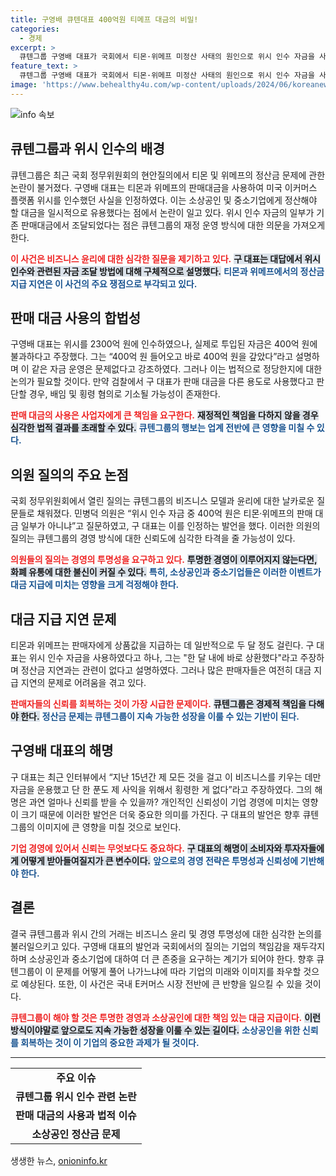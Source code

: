 ```yaml
---
title: 구영배 큐텐대표 400억원 티메프 대금의 비밀!
categories:
  - 경제
excerpt: >
  큐텐그룹 구영배 대표가 국회에서 티몬·위메프 미정산 사태의 원인으로 위시 인수 자금을 사용했다고 시인했습니다. 이로 인해 소상공인 정산금이 지연된 사실이 드러나며, 검찰의 수사가 시작될 가능성도 커졌습니다. 클릭하여 자세한 내용을 확인하세요!
feature_text: >
  큐텐그룹 구영배 대표가 국회에서 티몬·위메프 미정산 사태의 원인으로 위시 인수 자금을 사용했다고 시인했습니다. 이로 인해 소상공인 정산금이 지연된 사실이 드러나며, 검찰의 수사가 시작될 가능성도 커졌습니다. 클릭하여 자세한 내용을 확인하세요!
image: 'https://www.behealthy4u.com/wp-content/uploads/2024/06/koreanews.jpg'
---
```


<p><img src="https://www.behealthy4u.com/wp-content/uploads/2024/06/koreanews.jpg" alt="info 속보" /></p>

<h2 data-ke-size="size26">큐텐그룹과 위시 인수의 배경</h2>

<p data-ke-size="size16">큐텐그룹은 최근 국회 정무위원회의 현안질의에서 티몬 및 위메프의 정산금 문제에 관한 논란이 불거졌다. 구영배 대표는 티몬과 위메프의 판매대금을 사용하여 미국 이커머스 플랫폼 위시를 인수했던 사실을 인정하였다. 이는 소상공인 및 중소기업에게 정산해야 할 대금을 일시적으로 유용했다는 점에서 논란이 일고 있다. 위시 인수 자금의 일부가 기존 판매대금에서 조달되었다는 점은 큐텐그룹의 재정 운영 방식에 대한 의문을 가져오게 한다.</p>

<p data-ke-size="size16"><b><span style="color: #ee2323;">이 사건은 비즈니스 윤리에 대한 심각한 질문을 제기하고 있다.</span></b> <b><span style="background-color: #21538527;">구 대표는 대답에서 위시 인수와 관련된 자금 조달 방법에 대해 구체적으로 설명했다.</span></b> <b><span style="color: #1a5490;">티몬과 위메프에서의 정산금 지급 지연은 이 사건의 주요 쟁점으로 부각되고 있다.</span></b></p>

<h2 data-ke-size="size26">판매 대금 사용의 합법성</h2>

<p data-ke-size="size16">구영배 대표는 위시를 2300억 원에 인수하였으나, 실제로 투입된 자금은 400억 원에 불과하다고 주장했다. 그는 “400억 원 들어오고 바로 400억 원을 갚았다”라고 설명하며 이 같은 자금 운영은 문제없다고 강조하였다. 그러나 이는 법적으로 정당한지에 대한 논의가 필요할 것이다. 만약 검찰에서 구 대표가 판매 대금을 다른 용도로 사용했다고 판단할 경우, 배임 및 횡령 혐의로 기소될 가능성이 존재한다.</p>

<p data-ke-size="size16"><b><span style="color: #ee2323;">판매 대금의 사용은 사업자에게 큰 책임을 요구한다.</span></b> <b><span style="background-color: #21538527;">재정적인 책임을 다하지 않을 경우 심각한 법적 결과를 초래할 수 있다.</span></b> <b><span style="color: #1a5490;">큐텐그룹의 행보는 업계 전반에 큰 영향을 미칠 수 있다.</span></b></p>

<h2 data-ke-size="size26">의원 질의의 주요 논점</h2>

<p data-ke-size="size16">국회 정무위원회에서 열린 질의는 큐텐그룹의 비즈니스 모델과 윤리에 대한 날카로운 질문들로 채워졌다. 민병덕 의원은 “위시 인수 자금 중 400억 원은 티몬·위메프의 판매 대금 일부가 아니냐”고 질문하였고, 구 대표는 이를 인정하는 발언을 했다. 이러한 의원의 질의는 큐텐그룹의 경영 방식에 대한 신뢰도에 심각한 타격을 줄 가능성이 있다.</p>

<p data-ke-size="size16"><b><span style="color: #ee2323;">의원들의 질의는 경영의 투명성을 요구하고 있다.</span></b> <b><span style="background-color: #21538527;">투명한 경영이 이루어지지 않는다면, 화폐 유통에 대한 불신이 커질 수 있다.</span></b> <b><span style="color: #1a5490;">특히, 소상공인과 중소기업들은 이러한 이벤트가 대금 지급에 미치는 영향을 크게 걱정해야 한다.</span></b></p>

<h2 data-ke-size="size26">대금 지급 지연 문제</h2>

<p data-ke-size="size16">티몬과 위메프는 판매자에게 상품값을 지급하는 데 일반적으로 두 달 정도 걸린다. 구 대표는 위시 인수 자금을 사용하였다고 하나, 그는 "한 달 내에 바로 상환했다"라고 주장하며 정산금 지연과는 관련이 없다고 설명하였다. 그러나 많은 판매자들은 여전히 대금 지급 지연의 문제로 어려움을 겪고 있다.</p>

<p data-ke-size="size16"><b><span style="color: #ee2323;">판매자들의 신뢰를 회복하는 것이 가장 시급한 문제이다.</span></b> <b><span style="background-color: #21538527;">큐텐그룹은 경제적 책임을 다해야 한다.</span></b> <b><span style="color: #1a5490;">정산금 문제는 큐텐그룹이 지속 가능한 성장을 이룰 수 있는 기반이 된다.</span></b></p>

<h2 data-ke-size="size26">구영배 대표의 해명</h2>

<p data-ke-size="size16">구 대표는 최근 인터뷰에서 “지난 15년간 제 모든 것을 걸고 이 비즈니스를 키우는 데만 자금을 운용했고 단 한 푼도 제 사익을 위해서 횡령한 게 없다”라고 주장하였다. 그의 해명은 과연 얼마나 신뢰를 받을 수 있을까? 개인적인 신뢰성이 기업 경영에 미치는 영향이 크기 때문에 이러한 발언은 더욱 중요한 의미를 가진다. 구 대표의 발언은 향후 큐텐그룹의 이미지에 큰 영향을 미칠 것으로 보인다.</p>

<p data-ke-size="size16"><b><span style="color: #ee2323;">기업 경영에 있어서 신뢰는 무엇보다도 중요하다.</span></b> <b><span style="background-color: #21538527;">구 대표의 해명이 소비자와 투자자들에게 어떻게 받아들여질지가 큰 변수이다.</span></b> <b><span style="color: #1a5490;">앞으로의 경영 전략은 투명성과 신뢰성에 기반해야 한다.</span></b></p>

<h2 data-ke-size="size26">결론</h2>

<p data-ke-size="size16">결국 큐텐그룹과 위시 간의 거래는 비즈니스 윤리 및 경영 투명성에 대한 심각한 논의를 불러일으키고 있다. 구영배 대표의 발언과 국회에서의 질의는 기업의 책임감을 재두각지하며 소상공인과 중소기업에 대하여 더 큰 존중을 요구하는 계기가 되어야 한다. 향후 큐텐그룹이 이 문제를 어떻게 풀어 나가느냐에 따라 기업의 미래와 이미지를 좌우할 것으로 예상된다. 또한, 이 사건은 국내 E커머스 시장 전반에 큰 반향을 일으킬 수 있을 것이다.</p>

<p data-ke-size="size16"><b><span style="color: #ee2323;">큐텐그룹이 해야 할 것은 투명한 경영과 소상공인에 대한 책임 있는 대금 지급이다.</span></b> <b><span style="background-color: #21538527;">이런 방식이야말로 앞으로도 지속 가능한 성장을 이룰 수 있는 길이다.</span></b> <b><span style="color: #1a5490;">소상공인을 위한 신뢰를 회복하는 것이 이 기업의 중요한 과제가 될 것이다.</span></b></p>

<hr/>

<table style="width: 100%; border-collapse: collapse;">
    <tr>
        <td style="text-align: center; height: 17px;"><b>주요 이슈</b></td>
    </tr>
    <tr>
        <td style="text-align: center; height: 17px;"><b>큐텐그룹 위시 인수 관련 논란</b></td>
    </tr>
    <tr>
        <td style="text-align: center; height: 17px;"><b>판매 대금의 사용과 법적 이슈</b></td>
    </tr>
    <tr>
        <td style="text-align: center; height: 17px;"><b>소상공인 정산금 문제</b></td>
    </tr>
</table>
생생한 뉴스, <a href="https://onioninfo.kr" rel="dofollow">onioninfo.kr</a>



